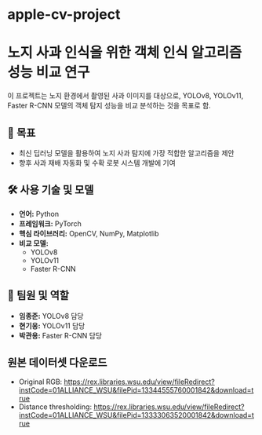 # apple-cv-project

# 노지 사과 인식을 위한 객체 인식 알고리즘 성능 비교 연구

이 프로젝트는 노지 환경에서 촬영된 사과 이미지를 대상으로, YOLOv8, YOLOv11, Faster R-CNN 모델의 객체 탐지 성능을 비교 분석하는 것을 목표로 함.

## 🚀 목표

- 최신 딥러닝 모델을 활용하여 노지 사과 탐지에 가장 적합한 알고리즘을 제안
- 향후 사과 재배 자동화 및 수확 로봇 시스템 개발에 기여

## 🛠️ 사용 기술 및 모델

- **언어:** Python
- **프레임워크:** PyTorch
- **핵심 라이브러리:** OpenCV, NumPy, Matplotlib
- **비교 모델:**
  - YOLOv8
  - YOLOv11
  - Faster R-CNN

## 👥 팀원 및 역할

- **임종준:** YOLOv8 담당
- **현기웅:** YOLOv11 담당
- **박관용:** Faster R-CNN 담당

## 원본 데이터셋 다운로드
- Original RGB: https://rex.libraries.wsu.edu/view/fileRedirect?instCode=01ALLIANCE_WSU&filePid=13344555760001842&download=true
- Distance thresholding: https://rex.libraries.wsu.edu/view/fileRedirect?instCode=01ALLIANCE_WSU&filePid=13333063520001842&download=true
